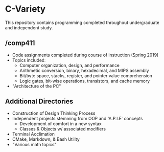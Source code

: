 # C-Variety

This repository contains programming completed throughout undergraduate and independent study.

## /comp411
  - Code assignments completed during course of instruction (Spring 2019)
  - Topics included:
    - Computer organization, design, and performance
    - Arithmetic conversion, binary, hexadecimal, and MIPS assembly
    - Bit/byte space, stacks, register, and pointer value comprehension
    - Logic gates, bit-wise operations, transistors, and cache memory
  - "Architecture of the PC"

## Additional Directories
  - Construction of Design Thinking Process
  - Independent projects stemming from OOP and 'A.P.I.E' concepts
    - Development of comfort in a new syntax
    - Classes & Objects w/ associated modifiers
  - Terminal Acclimation
  - CMake, Markdown, & Bash Utility
  - "Various math topics"

